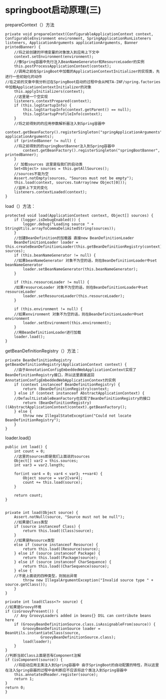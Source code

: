 # springboot启动原理(三)

prepareContext（）方法

    private void prepareContext(ConfigurableApplicationContext context, ConfigurableEnvironment environment, SpringApplicationRunListeners listeners, ApplicationArguments applicationArguments, Banner printedBanner) {
        //将之前创建的环境变量的对象放入到应用上下文中
        context.setEnvironment(environment);
        //像Spring容器中先行注入BeanNameGenerator和ResourceLoader的实例
        this.postProcessApplicationContext(context);
        //调用之前在SpringBoot中加载的ApplicationContextInitializer的实现类，先进行一些初始化的动作
    //在之前的文章中我分析过在SpringBoot启动的过程中会从META-INF/spring.factories中加载ApplicationContextInitializer的对象
        this.applyInitializers(context);
        //这里是一个空实现
        listeners.contextPrepared(context);
        if (this.logStartupInfo) {
            this.logStartupInfo(context.getParent() == null);
            this.logStartupProfileInfo(context);
        }
        //将之前得到的的应用参数解析器注入到Spring容器中
        context.getBeanFactory().registerSingleton("springApplicationArguments", applicationArguments);
        if (printedBanner != null) {
        //将之前得到的的springBootBanner注入到Spring容器中
            context.getBeanFactory().registerSingleton("springBootBanner", printedBanner);
        }
        // 加载sources 这里是指我们的启动类
        Set<Object> sources = this.getAllSources();
        //sources不能为空
        Assert.notEmpty(sources, "Sources must not be empty");
        this.load(context, sources.toArray(new Object[0]));
        //监听上下文的变化
        listeners.contextLoaded(context);
    }
    
load（）方法：

    protected void load(ApplicationContext context, Object[] sources) {
        if (logger.isDebugEnabled()) {
            logger.debug("Loading source " + StringUtils.arrayToCommaDelimitedString(sources));
        }
        //创建BeanDefinition的加载器 直接new BeanDefinitionLoader
        BeanDefinitionLoader loader = this.createBeanDefinitionLoader(this.getBeanDefinitionRegistry(context), sources);
        if (this.beanNameGenerator != null) {
        //如果beanNameGenerator 对象不为空的话，则在BeanDefinitionLoader中set beanNameGenerator 
            loader.setBeanNameGenerator(this.beanNameGenerator);
        }

        if (this.resourceLoader != null) {
        /如果resourceLoader 对象不为空的话，则在BeanDefinitionLoader中set resourceLoader 
            loader.setResourceLoader(this.resourceLoader);
        }

        if (this.environment != null) {
        //如果environment 对象不为空的话，则在BeanDefinitionLoader中set environment
            loader.setEnvironment(this.environment);
        }
        //用BeanDefinitionLoader进行加载
        loader.load();
    }
    
getBeanDefinitionRegistry（）方法：

    private BeanDefinitionRegistry getBeanDefinitionRegistry(ApplicationContext context) {
        //由于AnnotationConfigEmbeddedWebApplicationContext实现了BeanDefinitionRegistry接口，所以这里直接返回AnnotationConfigEmbeddedWebApplicationContext的实例
        if (context instanceof BeanDefinitionRegistry) {
            return (BeanDefinitionRegistry)context;
        } else if (context instanceof AbstractApplicationContext) {
        //DefaultListableBeanFactory也实现了BeanDefinitionRegistry的接口
            return (BeanDefinitionRegistry)((AbstractApplicationContext)context).getBeanFactory();
        } else {
            throw new IllegalStateException("Could not locate BeanDefinitionRegistry");
        }
    }
    
loader.load()

    public int load() {
        int count = 0;
        //这里的sources即是我们上面说的sources
        Object[] var2 = this.sources;
        int var3 = var2.length;

        for(int var4 = 0; var4 < var3; ++var4) {
            Object source = var2[var4];
            count += this.load(source);
        }

        return count;
    }
    
    
    private int load(Object source) {
        Assert.notNull(source, "Source must not be null");
        //如果是Class类型 
        if (source instanceof Class) {
            return this.load((Class)source);
        }
        //如果是Resource类型
        else if (source instanceof Resource) {
            return this.load((Resource)source);
        } else if (source instanceof Package) {
            return this.load((Package)source);
        } else if (source instanceof CharSequence) {
            return this.load((CharSequence)source);
        } else {
        //不是上面说的四种类型，则抛出异常
            throw new IllegalArgumentException("Invalid source type " + source.getClass());
        }
    }
    
    private int load(Class<?> source) {
    //如果是Groovy环境
    if (isGroovyPresent()) {
        // Any GroovyLoaders added in beans{} DSL can contribute beans here
        if (GroovyBeanDefinitionSource.class.isAssignableFrom(source)) {
            GroovyBeanDefinitionSource loader = BeanUtils.instantiateClass(source,
                    GroovyBeanDefinitionSource.class);
            load(loader);
        }
    }
    //判断当前Class上面是否有Component注解
    if (isComponent(source)) {
        //将启动应用主类注入到Spring容器中 由于SpringBoot的自动配置的特性，所以这里在注入Spring容器的过程中会判断应不应该将这个类注入到Spring容器中
        this.annotatedReader.register(source);
        return 1;
    }
    return 0;
    }
